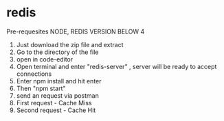 # redis

Pre-requesites
NODE, REDIS VERSION BELOW 4

1. Just download the zip file and extract
2. Go to the directory of the file 
3. open in code-editor
4. Open terminal and enter "redis-server" , server will be ready to accept connections
5. Enter npm install and hit enter
6. Then "npm start"
7. send an request via postman 
8. First request - Cache Miss
9. Second request - Cache Hit
 
